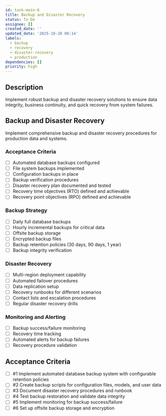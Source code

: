 ```yaml
---
id: task-main-6
title: Backup and Disaster Recovery
status: To Do
assignee: []
created_date: ''
updated_date: '2025-10-28 08:14'
labels:
  - backup
  - recovery
  - disaster-recovery
  - production
dependencies: []
priority: high
---
```


## Description

<!-- SECTION:DESCRIPTION:BEGIN -->
Implement robust backup and disaster recovery solutions to ensure data integrity, business continuity, and quick recovery from system failures.
<!-- SECTION:DESCRIPTION:END -->

## Backup and Disaster Recovery

Implement comprehensive backup and disaster recovery procedures for production data and systems.

### Acceptance Criteria
- [ ] Automated database backups configured
- [ ] File system backups implemented
- [ ] Configuration backups in place
- [ ] Backup verification procedures
- [ ] Disaster recovery plan documented and tested
- [ ] Recovery time objectives (RTO) defined and achievable
- [ ] Recovery point objectives (RPO) defined and achievable

### Backup Strategy
- [ ] Daily full database backups
- [ ] Hourly incremental backups for critical data
- [ ] Offsite backup storage
- [ ] Encrypted backup files
- [ ] Backup retention policies (30 days, 90 days, 1 year)
- [ ] Backup integrity verification

### Disaster Recovery
- [ ] Multi-region deployment capability
- [ ] Automated failover procedures
- [ ] Data replication setup
- [ ] Recovery runbooks for different scenarios
- [ ] Contact lists and escalation procedures
- [ ] Regular disaster recovery drills

### Monitoring and Alerting
- [ ] Backup success/failure monitoring
- [ ] Recovery time tracking
- [ ] Automated alerts for backup failures
- [ ] Recovery procedure validation

## Acceptance Criteria
<!-- AC:BEGIN -->
- [ ] #1 Implement automated database backup system with configurable retention policies
- [ ] #2 Create backup scripts for configuration files, models, and user data
- [ ] #3 Document disaster recovery procedures and runbook
- [ ] #4 Test backup restoration and validate data integrity
- [ ] #5 Implement monitoring for backup success/failure
- [ ] #6 Set up offsite backup storage and encryption
<!-- AC:END -->
